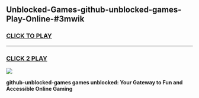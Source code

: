 
## Unblocked-Games-github-unblocked-games-Play-Online-#3mwik
<h3>
<a href="https://premium.freeplayer.one?title=github-unblocked-games&ref=27F">CLICK TO PLAY</a></h3>
<hr>

<h3>
<a href="https://premium.freeplayer.one?title=github-unblocked-games&ref=27F">CLICK 2 PLAY</a>
  
</h3>

<a href="https://premium.freeplayer.one?title=github-unblocked-games&ref=27F"><img src="https://clearcache.store/games.png"></a>


**github-unblocked-games games unblocked: Your Gateway to Fun and Accessible Online Gaming**
